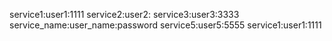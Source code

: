 service1:user1:1111
service2:user2:
service3:user3:3333
service_name:user_name:password
service5:user5:5555
service1:user1:1111
